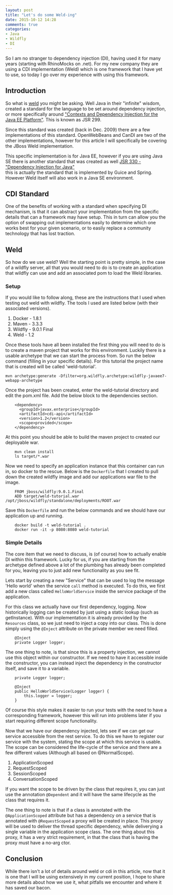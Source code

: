 ```yaml
---
layout: post
title: "Let's do some Weld-ing"
date: 2015-10-12 14:28
comments: true
categories: 
- Java
- Wildfly
- DI
---
```


So I am no stranger to dependency injection (DI), having used it for many years (starting with 
RhinoMocks on .net).  For my new company they are using a CDI implementation (Weld) which is one
framework that I have yet to use, so today I go over my experience with using this framework.  

<!-- more -->

## Introduction

So what is [weld](http://weld.cdi-spec.org/) you might be asking.  Well Java in their "infinite"
wisdom, created a standard for the language to be set around dependency injection, or more 
specifically around ["Contexts and Dependency Injection for the Java EE Platform"](https://www.jcp.org/en/jsr/detail?id=299). 
This is known as JSR 299.     

Since this standard was created (back in Dec. 2009) there are a few implementations of this 
standard.  OpenWebBeans and CanDI are two of the other implementations, however for this article 
I will specifically be covering the JBoss Weld implementation.     

This specific implementation is for Java EE, however if you are using Java SE there is another 
standard that was created as well [JSR 330 - "Dependency Injection for Java"](https://jcp.org/en/jsr/detail?id=330)    
this is actually the standard that is implemented by Guice and Spring.  However Weld itself will
also work in a Java SE environment.     

## CDI Standard

One of the benefits of working with a standard when specifying DI mechanism, is that it can 
abstract your implementation from the specific details that can a framework may have setup. This
in turn can allow you the option of swapping out implementations easily to determine which one
works best for your given scenario, or to easily replace a community technology that has lost
traction.     

## Weld

So how do we use weld?  Well the starting point is pretty simple, in the case of a wildfly 
server, all that you would need to do is to create an application that wildfly can use and 
add an associated pom to load the Weld libraries.  

### Setup

If you would like to follow along, these are the instructions that I used when testing out weld
with wildfly.  The tools I used are listed below (with their associated versions).  

1. Docker - 1.8.1
2. Maven - 3.3.3
3. Wildfly - 9.0.1 Final
4. Weld - 1.2

Once these tools have all been installed the first thing you will need to do is to create
a maven project that works for this environment.  Luckily there is a usable archetype that we
can start the process from.  So run the below command (filling in your specific details).  For 
this tutorial the project name that is created will be called 'weld-tutorial'.    

    mvn archetype:generate -Dfilter=org.wildfly.archetype:wildfly-javaee7-webapp-archetype    

Once the project has been created, enter the weld-tutorial directory and edit the pom.xml file. Add
the below block to the dependencies section.  

        <dependency>
          <groupId>javax.enterprise</groupId>
          <artifactId>cdi-api</artifactId>
          <version>1.2</version>
          <scope>provided</scope>
        </dependency>

At this point you should be able to build the maven project to created our deployable war. 

        mvn clean install
        ls target/*.war

Now we need to specify an application instance that this container can run in, so docker
to the rescue.  Below is the `Dockerfile` that I created to pull down the created wildfly image
and add our applications war file to the image.   

        FROM jboss/wildfly:9.0.1.Final
        ADD target/weld-tutorial.war /opt/jboss/wildfly/standalone/deployments/ROOT.war

Save this `Dockerfile` and run the below commands and we should have our application up
and running.    

        docker build -t weld-tutorial .
        docker run -it -p 8080:8080 weld-tutorial  

### Simple Details

The core item that we need to discuss, is (of course) how to actually enable DI within this 
framework.  Lucky for us, if you are starting from the archetype defined above a lot of the 
plumbing has already been completed for you, leaving you to just add new functionality as
you see fit.     

Lets start by creating a new "Service" that can be used to log the message 'Hello world' when
the service `call` method is executed.  To do this, we first add a new class called 
`HelloWorldService` inside the service package of the application.   

For this class we actually have our first dependency, logging.  Now historically logging can
be created by just using a static lookup (such as getInstance).  With our implementation it is
already provided by the `Resources` class, so we just need to inject a copy into our class. This 
is done simply using the `@Inject` attribute on the private member we need filled.  

        @Inject
        private Logger logger;

The one thing to note, is that since this is a property injection, we cannot use this object
within our constructor.  If we need to have it accessible inside the constructor, you can 
instead inject the dependency in the constructor itself, and save it to a variable.   

        private Logger logger;
           
        @Inject
        public HelloWorldService(Logger logger) {
            this.logger = logger;
        }

Of course this style makes it easier to run your tests with the need to have a corresponding 
framework, however this will run into problems later if you start requiring different scope 
functionality.    

Now that we have our dependency injected, lets see if we can get our service accessible from 
the rest service.  To do this we have to register our service with the system, stating the 
scope at which this service is usable.  The scope can be considered the life-cycle of the service
and there are a few different values (Although all based on @NormalScope).   

1. ApplicationScoped
2. RequestScoped
3. SessionScoped
4. ConversationScoped

If you want the scope to be driven by the class that requires it, you can just use the 
annotation `@Dependent` and it will have the same lifecycle as the class that requires it.    

The one thing to note is that if a class is annotated with the `@ApplicationScoped` attribute
but has a dependency on a service that is annotated with `@RequestScoped` a proxy will be created
in place.  This proxy will be used to deliver the thread specific dependency, while deliverying 
a single variable in the application scope class.  The one thing about this proxy, it has a 
very strict requirement, in that the class that is having the proxy must have a no-arg ctor.   

## Conclusion

While there isn't a lot of details around weld or cdi in this article, now that it is one
that I will be using extensively in my current position, I hope to share more details about
how we use it, what pitfalls we encounter and where it has saved our bacon.   



